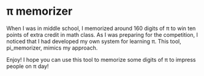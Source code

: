 # π memorizer

When I was in middle school, I memorized around 160 digits of π to win
ten points of extra credit in math class. As I was preparing for the
competition, I noticed that I had developed my own system for learning π.
This tool, pi_memorizer, mimics my approach.

Enjoy! I hope you can use this tool to memorize some digits of π to
impress people on π day!
